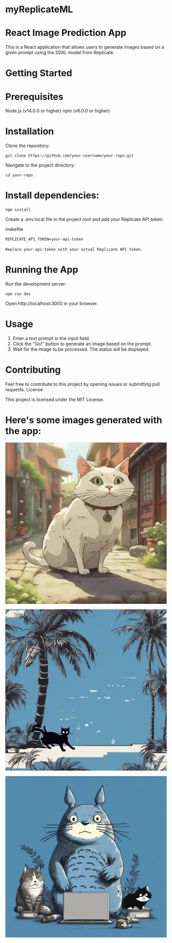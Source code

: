 # myReplicateML

# React Image Prediction App

This is a React application that allows users to generate images based on a given prompt using the SDXL model from Replicate.
# Getting Started

# Prerequisites

Node.js (v14.0.0 or higher)
npm (v6.0.0 or higher)

# Installation

Clone the repository:



    git clone https://github.com/your-username/your-repo.git



Navigate to the project directory:

    cd your-repo


# Install dependencies:



    npm install

Create a .env.local file in the project root and add your Replicate API token:

makefile

    REPLICATE_API_TOKEN=your-api-token

    Replace your-api-token with your actual Replicate API token.

# Running the App

Run the development server:



    npm run dev

Open http://localhost:3000 in your browser.

# Usage

1. Enter a text prompt in the input field.
2. Click the "Go!" button to generate an image based on the prompt.
3. Wait for the image to be processed. The status will be displayed.

# Contributing

Feel free to contribute to this project by opening issues or submitting pull requests.
License

This project is licensed under the MIT License.

# Here's some images generated with the app:

![Project Image 1](out-0.webp)

![Project Image 2](out-1.webp)

![Project Image 3](out-2.webp)


